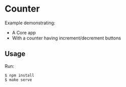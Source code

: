 # Counter

Example demonstrating:

* A Core app
* With a counter having increment/decrement buttons

## Usage

Run:

```
$ npm install
$ make serve
```
